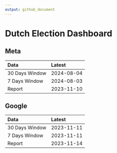 ```yaml
---
output: github_document
---
```


# Dutch Election Dashboard



## Meta


|Data           |Latest     |
|:--------------|:----------|
|30 Days Window |2024-08-04 |
|7 Days Window  |2024-08-03 |
|Report         |2023-11-10 |

## Google


|Data           |Latest     |
|:--------------|:----------|
|30 Days Window |2023-11-11 |
|7 Days Window  |2023-11-11 |
|Report         |2023-11-14 |
